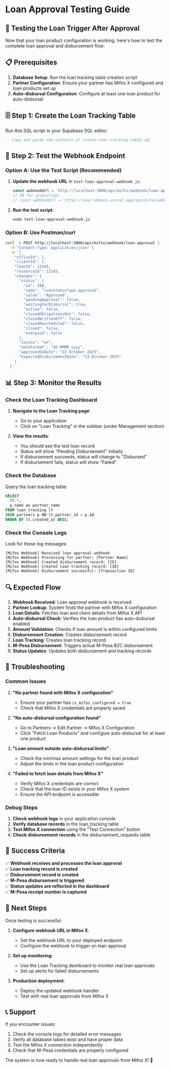 # Loan Approval Testing Guide

## 🧪 Testing the Loan Trigger After Approval

Now that your loan product configuration is working, here's how to test the complete loan approval and disbursement flow:

## 📋 Prerequisites

1. **Database Setup**: Run the loan tracking table creation script
2. **Partner Configuration**: Ensure your partner has Mifos X configured and loan products set up
3. **Auto-disbursal Configuration**: Configure at least one loan product for auto-disbursal

## 🗄️ Step 1: Create the Loan Tracking Table

Run this SQL script in your Supabase SQL editor:

```sql
-- Copy and paste the contents of create-loan-tracking-table.sql
```

## 🧪 Step 2: Test the Webhook Endpoint

### Option A: Use the Test Script (Recommended)

1. **Update the webhook URL** in `test-loan-approval-webhook.js`:
   ```javascript
   const webhookUrl = 'http://localhost:3000/api/mifos/webhook/loan-approval';
   // OR for production:
   // const webhookUrl = 'https://your-domain.vercel.app/api/mifos/webhook/loan-approval';
   ```

2. **Run the test script**:
   ```bash
   node test-loan-approval-webhook.js
   ```

### Option B: Use Postman/curl

```bash
curl -X POST http://localhost:3000/api/mifos/webhook/loan-approval \
  -H "Content-Type: application/json" \
  -d '{
    "officeId": 1,
    "clientId": 1,
    "loanId": 12345,
    "resourceId": 12345,
    "changes": {
      "status": {
        "id": 300,
        "code": "loanStatusType.approved",
        "value": "Approved",
        "pendingApproval": false,
        "waitingForDisbursal": true,
        "active": false,
        "closedObligationsMet": false,
        "closedWrittenOff": false,
        "closedRescheduled": false,
        "closed": false,
        "overpaid": false
      },
      "locale": "en",
      "dateFormat": "dd MMMM yyyy",
      "approvedOnDate": "22 October 2025",
      "expectedDisbursementDate": "23 October 2025"
    }
  }'
```

## 📊 Step 3: Monitor the Results

### Check the Loan Tracking Dashboard

1. **Navigate to the Loan Tracking page**:
   - Go to your application
   - Click on "Loan Tracking" in the sidebar (under Management section)

2. **View the results**:
   - You should see the test loan record
   - Status will show "Pending Disbursement" initially
   - If disbursement succeeds, status will change to "Disbursed"
   - If disbursement fails, status will show "Failed"

### Check the Database

Query the loan tracking table:

```sql
SELECT 
  lt.*,
  p.name as partner_name
FROM loan_tracking lt
JOIN partners p ON lt.partner_id = p.id
ORDER BY lt.created_at DESC;
```

### Check the Console Logs

Look for these log messages:

```
[Mifos Webhook] Received loan approval webhook
[Mifos Webhook] Processing for partner: [Partner Name]
[Mifos Webhook] Created disbursement record: [ID]
[Mifos Webhook] Created loan tracking record: [ID]
[Mifos Webhook] Disbursement successful: [Transaction ID]
```

## 🔍 Expected Flow

1. **Webhook Received**: Loan approval webhook is received
2. **Partner Lookup**: System finds the partner with Mifos X configuration
3. **Loan Details**: Fetches loan and client details from Mifos X API
4. **Auto-disbursal Check**: Verifies the loan product has auto-disbursal enabled
5. **Amount Validation**: Checks if loan amount is within configured limits
6. **Disbursement Creation**: Creates disbursement record
7. **Loan Tracking**: Creates loan tracking record
8. **M-Pesa Disbursement**: Triggers actual M-Pesa B2C disbursement
9. **Status Updates**: Updates both disbursement and tracking records

## 🚨 Troubleshooting

### Common Issues

1. **"No partner found with Mifos X configuration"**
   - Ensure your partner has `is_mifos_configured = true`
   - Check that Mifos X credentials are properly saved

2. **"No auto-disbursal configuration found"**
   - Go to Partners → Edit Partner → Mifos X Configuration
   - Click "Fetch Loan Products" and configure auto-disbursal for at least one product

3. **"Loan amount outside auto-disbursal limits"**
   - Check the min/max amount settings for the loan product
   - Adjust the limits in the loan product configuration

4. **"Failed to fetch loan details from Mifos X"**
   - Verify Mifos X credentials are correct
   - Check that the loan ID exists in your Mifos X system
   - Ensure the API endpoint is accessible

### Debug Steps

1. **Check webhook logs** in your application console
2. **Verify database records** in the loan_tracking table
3. **Test Mifos X connection** using the "Test Connection" button
4. **Check disbursement records** in the disbursement_requests table

## 🎯 Success Criteria

✅ **Webhook receives and processes the loan approval**  
✅ **Loan tracking record is created**  
✅ **Disbursement record is created**  
✅ **M-Pesa disbursement is triggered**  
✅ **Status updates are reflected in the dashboard**  
✅ **M-Pesa receipt number is captured**  

## 🔄 Next Steps

Once testing is successful:

1. **Configure webhook URL in Mifos X**:
   - Set the webhook URL to your deployed endpoint
   - Configure the webhook to trigger on loan approval

2. **Set up monitoring**:
   - Use the Loan Tracking dashboard to monitor real loan approvals
   - Set up alerts for failed disbursements

3. **Production deployment**:
   - Deploy the updated webhook handler
   - Test with real loan approvals from Mifos X

## 📞 Support

If you encounter issues:

1. Check the console logs for detailed error messages
2. Verify all database tables exist and have proper data
3. Test the Mifos X connection independently
4. Check that M-Pesa credentials are properly configured

The system is now ready to handle real loan approvals from Mifos X! 🎉
